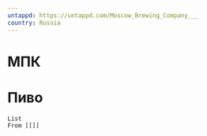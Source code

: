 ```yaml
---
untappd: https://untappd.com/Moscow_Brewing_Company___
country: Russia
---
```

# МПК

# Пиво

```dataview
List 
From [[]]

```
